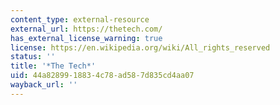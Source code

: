 ```yaml
---
content_type: external-resource
external_url: https://thetech.com/
has_external_license_warning: true
license: https://en.wikipedia.org/wiki/All_rights_reserved
status: ''
title: '*The Tech*'
uid: 44a82899-1883-4c78-ad58-7d835cd4aa07
wayback_url: ''
---
```

